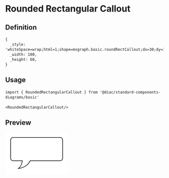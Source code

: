 # Rounded Rectangular Callout

## Definition

```
{
  _style: 'whiteSpace=wrap;html=1;shape=mxgraph.basic.roundRectCallout;dx=30;dy=15;size=5;boundedLbl=1;',
  _width: 100,
  _height: 60,
}
```

## Usage

```
import { RoundedRectangularCallout } from '@diac/standard-components-diagrams/basic'

<RoundedRectangularCallout/>
```

## Preview

<img src="./rounded-rectangular-callout.png" width="200"/>
